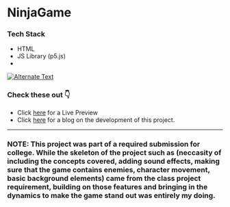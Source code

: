 # NinjaGame
### Tech Stack
- HTML
- JS Library (p5.js)
-
<a href="{https://twitter.com/i/status/1475014483441422337}" title="Link Title"><img src="{image-url}" alt="Alternate Text" /></a>

### Check these out :point_down:
- Click [here](https://zainab-fahim.github.io/NinjaGame/)  for a Live Preview
- Click [here](https://zainab-fahim.hashnode.dev/javascript-and-game) for a blog on the development of this project.
---
###  NOTE:  This project was part of a required submission for college. While the skeleton of the project such as (neccasity of including the concepts covered, adding sound effects, making sure that the game contains enemies, character movement, basic background elements) came from the class project requirement, building on those features and bringing in the dynamics to make the game stand out was entirely my doing. 
